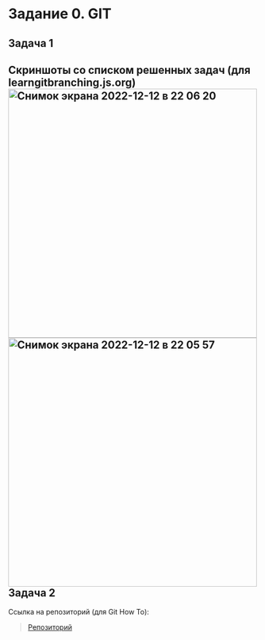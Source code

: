 # Задание 0. GIT
Задача 1
--------------
Скриншоты со списком решенных задач (для learngitbranching.js.org)
<img width="501" alt="Снимок экрана 2022-12-12 в 22 06 20" src="https://user-images.githubusercontent.com/103368567/207160866-05596df0-ea1c-48c7-a66f-0537327ea9f1.png">
<img width="501" alt="Снимок экрана 2022-12-12 в 22 05 57" src="https://user-images.githubusercontent.com/103368567/207160883-466e8118-546b-48a0-a361-9b853e520478.png">
Задача 2
--------------
Ссылка на репозиторий (для Git How To):
> [Репозиторий](https://github.com/lleprechaun/GitHowTo)
